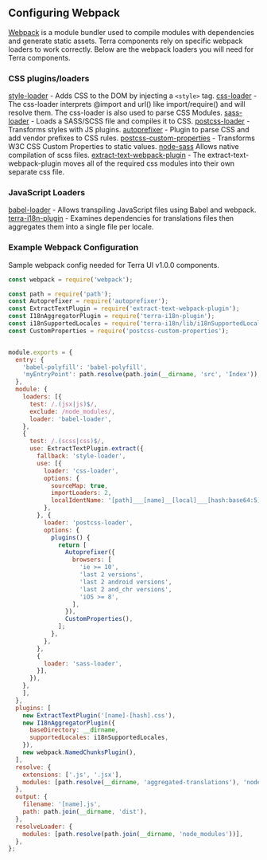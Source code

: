 ## Configuring Webpack

[Webpack](https://webpack.js.org/) is a module bundler used to compile modules with dependencies and generate static assets. Terra components rely on specific webpack loaders to work correctly. Below are the webpack loaders you will need for Terra components.

### CSS plugins/loaders

[style-loader](https://github.com/webpack-contrib/style-loader) - Adds CSS to the DOM by injecting a ``<style>`` tag.
[css-loader](https://github.com/webpack-contrib/css-loader) - The css-loader interprets @import and url() like import/require() and will resolve them. The css-loader is also used to parse CSS Modules.
[sass-loader](https://github.com/webpack-contrib/sass-loader) - Loads a SASS/SCSS file and compiles it to CSS.
[postcss-loader](https://github.com/postcss/postcss-loader) - Transforms styles with JS plugins.
[autoprefixer](https://github.com/postcss/autoprefixer) - Plugin to parse CSS and add vendor prefixes to CSS rules.
[postcss-custom-properties](https://github.com/postcss/postcss-custom-properties) - Transforms W3C CSS Custom Properties to static values.
[node-sass](https://github.com/sass/node-sass) Allows native compilation of scss files.
[extract-text-webpack-plugin](https://github.com/webpack-contrib/extract-text-webpack-plugin) - The extract-text-webpack-plugin moves all of the required css modules into their own separate css file.

### JavaScript Loaders

[babel-loader](https://github.com/babel/babel-loader) - Allows transpiling JavaScript files using Babel and webpack.
[terra-i18n-plugin](https://github.com/cerner/terra-core/tree/master/packages/terra-i18n-plugin) - Examines dependencies for translations files then aggregates them into a single file per locale.

### Example Webpack Configuration
Sample webpack config needed for Terra UI v1.0.0 components.

```js
const webpack = require('webpack');

const path = require('path');
const Autoprefixer = require('autoprefixer');
const ExtractTextPlugin = require('extract-text-webpack-plugin');
const I18nAggregatorPlugin = require('terra-i18n-plugin');
const i18nSupportedLocales = require('terra-i18n/lib/i18nSupportedLocales');
const CustomProperties = require('postcss-custom-properties');


module.exports = {
  entry: {
    'babel-polyfill': 'babel-polyfill',
    'myEntryPoint': path.resolve(path.join(__dirname, 'src', 'Index')),
  },
  module: {
    loaders: [{
      test: /.(jsx|js)$/,
      exclude: /node_modules/,
      loader: 'babel-loader',
    },
    {
      test: /.(scss|css)$/,
      use: ExtractTextPlugin.extract({
        fallback: 'style-loader',
        use: [{
          loader: 'css-loader',
          options: {
            sourceMap: true,
            importLoaders: 2,
            localIdentName: '[path]___[name]__[local]___[hash:base64:5]',
          },
        }, {
          loader: 'postcss-loader',
          options: {
            plugins() {
              return [
                Autoprefixer({
                  browsers: [
                    'ie >= 10',
                    'last 2 versions',
                    'last 2 android versions',
                    'last 2 and_chr versions',
                    'iOS >= 8',
                  ],
                }),
                CustomProperties(),
              ];
            },
          },
        },
        {
          loader: 'sass-loader',
        }],
      }),
    },
    ],
  },
  plugins: [
    new ExtractTextPlugin('[name]-[hash].css'),
    new I18nAggregatorPlugin({
      baseDirectory: __dirname,
      supportedLocales: i18nSupportedLocales,
    }),
    new webpack.NamedChunksPlugin(),
  ],
  resolve: {
    extensions: ['.js', '.jsx'],
    modules: [path.resolve(__dirname, 'aggregated-translations'), 'node_modules'],
  },
  output: {
    filename: '[name].js',
    path: path.join(__dirname, 'dist'),
  },
  resolveLoader: {
    modules: [path.resolve(path.join(__dirname, 'node_modules'))],
  },
};
```
